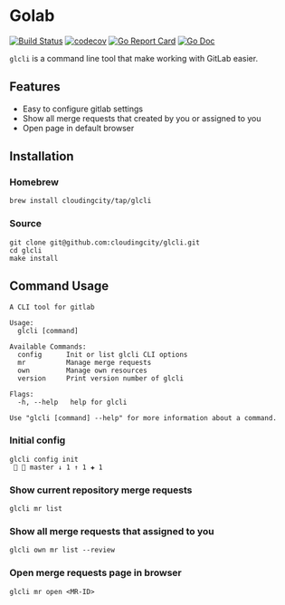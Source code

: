 # Golab

[![Build Status](https://travis-ci.com/cloudingcity/glcli.svg?branch=master)](https://travis-ci.com/cloudingcity/glcli)
[![codecov](https://codecov.io/gh/cloudingcity/glcli/branch/master/graph/badge.svg)](https://codecov.io/gh/cloudingcity/glcli)
[![Go Report Card](https://goreportcard.com/badge/github.com/alekseiapa/glcli)](https://goreportcard.com/report/github.com/alekseiapa/glcli)
[![Go Doc](https://img.shields.io/badge/godoc-reference-blue.svg?style=flat)](http://godoc.org/github.com/alekseiapa/glcli)

`glcli` is a command line tool that make working with GitLab easier.

## Features

- Easy to configure gitlab settings
- Show all merge requests that created by you or assigned to you
- Open page in default browser

## Installation

### Homebrew

```shell script
brew install cloudingcity/tap/glcli
```

### Source

```shell script
git clone git@github.com:cloudingcity/glcli.git
cd glcli
make install
```

## Command Usage

```
A CLI tool for gitlab

Usage:
  glcli [command]

Available Commands:
  config      Init or list glcli CLI options
  mr          Manage merge requests
  own         Manage own resources
  version     Print version number of glcli

Flags:
  -h, --help   help for glcli

Use "glcli [command] --help" for more information about a command.
```

### Initial config

```shell script
glcli config init                                                                                                    master ↓ 1 ↑ 1 ✚ 1 
```

### Show current repository merge requests
```shell script
glcli mr list
```

### Show all merge requests that assigned to you
```shell script
glcli own mr list --review
```

### Open merge requests page in browser
```shell script
glcli mr open <MR-ID>
```
